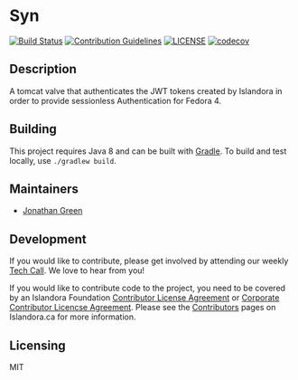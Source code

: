 # Syn
[![Build Status](https://travis-ci.org/jonathangreen/Syn.svg?branch=master)](https://travis-ci.org/jonathangreen/Syn)
[![Contribution Guidelines](http://img.shields.io/badge/CONTRIBUTING-Guidelines-blue.svg)](./CONTRIBUTING.md)
[![LICENSE](https://img.shields.io/badge/license-MIT-blue.svg?style=flat-square)](./LICENSE)
[![codecov](https://codecov.io/gh/jonathangreen/Syn/branch/master/graph/badge.svg)](https://codecov.io/gh/jonathangreen/Syn)

## Description

A tomcat valve that authenticates the JWT tokens created by Islandora in order to provide sessionless Authentication for Fedora 4.

## Building

This project requires Java 8 and can be built with [Gradle](https://gradle.org). To build and test locally, use `./gradlew build`.

## Maintainers

* [Jonathan Green](https://github.com/jonathangreen/)

## Development

If you would like to contribute, please get involved by attending our weekly [Tech Call](https://github.com/Islandora-CLAW/CLAW/wiki). We love to hear from you!

If you would like to contribute code to the project, you need to be covered by an Islandora Foundation [Contributor License Agreement](http://islandora.ca/sites/default/files/islandora_cla.pdf) or [Corporate Contributor Licencse Agreement](http://islandora.ca/sites/default/files/islandora_ccla.pdf). Please see the [Contributors](http://islandora.ca/resources/contributors) pages on Islandora.ca for more information.

## Licensing

MIT
